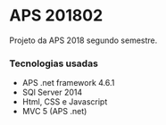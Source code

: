 # APS 201802

Projeto da APS 2018 segundo semestre.

### Tecnologias usadas
- APS .net framework 4.6.1
- SQl Server 2014
- Html, CSS e Javascript
- MVC 5 (APS .net)
